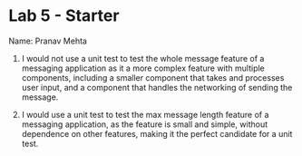 # Lab 5 - Starter

Name: Pranav Mehta

1. I would not use a unit test to test the whole message feature of a messaging application as it a more complex feature with multiple components, including a smaller component that takes and processes user input, and a component that handles the networking of sending the message.

2. I would use a unit test to test the max message length feature of a messaging application, as the feature is small and simple, without dependence on other features, making it the perfect candidate for a unit test.